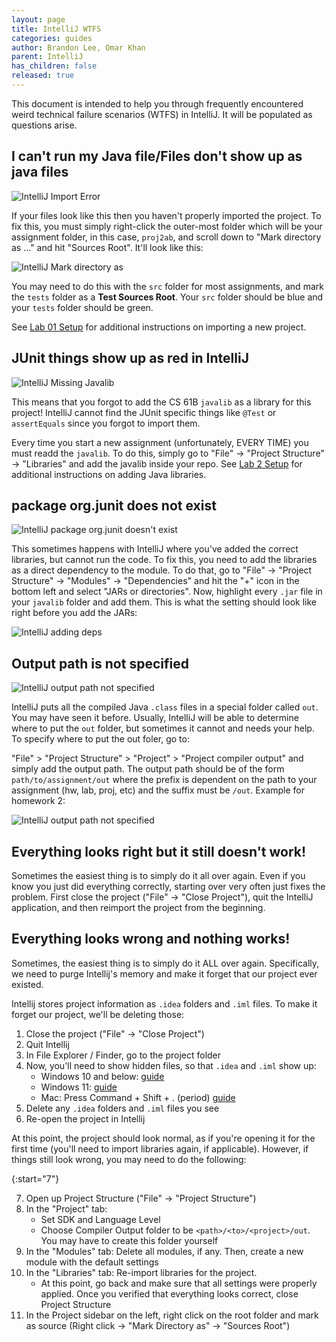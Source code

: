 ```yaml
---
layout: page
title: IntelliJ WTFS
categories: guides
author: Brandon Lee, Omar Khan
parent: IntelliJ
has_children: false
released: true
---
```


This document is intended to help you through frequently encountered weird
technical failure scenarios (WTFS) in IntelliJ. It will be populated as questions
arise.

## I can't run my Java file/Files don't show up as java files

![IntelliJ Import Error](./img/intellij-import-error.png)

If your files look like this then you haven't properly imported the project.
To fix this, you must simply right-click the outer-most folder which will be your
assignment folder, in this case, `proj2ab`, and scroll down to "Mark directory as ..."
and hit "Sources Root". It'll look like this:

![IntelliJ Mark directory as](./img/intellij-mark-dir-as.png)

You may need to do this with the `src` folder for most assignments, and mark the
`tests` folder as a **Test Sources Root**. Your `src` folder should be blue and
your `tests` folder should be green.

See [Lab 01 Setup](../../../lab/lab01/index.md#intellij-setup) for additional
instructions on importing a new project.

## JUnit things show up as red in IntelliJ

![IntelliJ Missing Javalib](./img/intellij-missing-javalib.png)

This means that you forgot to add the CS 61B `javalib` as a library for this project!
IntelliJ cannot find the JUnit specific things like `@Test` or `assertEquals`
since you forgot to import them.

Every time you start a new assignment (unfortunately, EVERY TIME) you must readd
the `javalib`. To do this, simply go to "File" -> "Project Structure" -> "Libraries"
and add the javalib inside your repo. See [Lab 2 Setup](../lab/lab2setup/lab2setup.html#getting-java-libraries)
for additional instructions on adding Java libraries.

## package org.junit does not exist

![IntelliJ package org.junit doesn't exist](./img/intellij-junit-dnt-exist.png)

This sometimes happens with IntelliJ where you've added the correct libraries,
but cannot run the code. To fix this, you need to add the libraries as a direct
dependency to the module. To do that, go to "File" -> "Project Structure" ->
"Modules" -> "Dependencies" and hit the "+" icon in the bottom left and select
"JARs or directories". Now, highlight every `.jar` file in your `javalib` folder
and add them. This is what the setting should look like right before you add
the JARs:

![IntelliJ adding deps](./img/intellij-adding-deps.png)

## Output path is not specified

![IntelliJ output path not specified](./img/intellij-out-not-specified.png)

IntelliJ puts all the compiled Java `.class` files in a special folder called
`out`. You may have seen it before. Usually, IntelliJ will be able to determine
where to put the `out` folder, but sometimes it cannot and needs your help. To
specify where to put the out foler, go to:

"File" > "Project Structure" > "Project" > "Project compiler output" and simply
add the output path. The output path should be of the form `path/to/assignment/out`
where the prefix is dependent on the path to your assignment (hw, lab, proj, etc)
and the suffix must be `/out`. Example for homework 2:

![IntelliJ output path not specified](./img/intellij-specifying-out.png)

## Everything looks right but it still doesn't work!

Sometimes the easiest thing is to simply do it all over again. Even if you know you
just did everything correctly, starting over very often just fixes the problem.
First close the project ("File" -> "Close Project"), quit the IntelliJ application,
and then reimport the project from the beginning.

## Everything looks wrong and nothing works!

Sometimes, the easiest thing is to simply do it ALL over again. Specifically, we need to purge Intellij's memory and
make it forget that our project ever existed.

Intellij stores project information as `.idea` folders and `.iml` files. To make it forget our project, we'll be
deleting those:

1.  Close the project ("File" -> "Close Project")
2.  Quit Intellij
3.  In File Explorer / Finder, go to the project folder
4.  Now, you'll need to show hidden files, so that `.idea` and `.iml` show up:
    - Windows 10 and below:
      [guide](https://support.microsoft.com/en-us/windows/show-hidden-files-0320fe58-0117-fd59-6851-9b7f9840fdb2)
    - Windows 11: [guide](https://pureinfotech.com/show-hidden-files-windows-11-file-explorer/)
    - Mac: Press Command + Shift + . (period)
      [guide](https://www.pcmag.com/how-to/how-to-access-your-macs-hidden-files)
5.  Delete any `.idea` folders and `.iml` files you see
6.  Re-open the project in Intellij

At this point, the project should look normal, as if you're opening it for the first time (you'll need to import libraries again, if applicable). However, if things still look wrong, you may need to do the following: 

{:start="7"}

7.  Open up Project Structure ("File" -> "Project Structure")
8.  In the "Project" tab:
    - Set SDK and Language Level
    - Choose Compiler Output folder to be `<path>/<to>/<project>/out`. You may have to create this folder yourself
9.  In the "Modules" tab: Delete all modules, if any. Then, create a new module with the default settings
10. In the "Libraries" tab: Re-import libraries for the project.
    - At this point, go back and make sure that all settings were properly applied. Once you verified that everything
      looks correct, close Project Structure
11. In the Project sidebar on the left, right click on the root folder and mark as source (Right click ->
    "Mark Directory as" -> "Sources Root")
